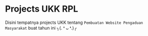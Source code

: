 # Projects UKK RPL
Disini tempatnya projects UKK tentang `Pembuatan Website Pengaduan Masyarakat` buat tahun ini ╮⁠(⁠.⁠ ⁠❛⁠ ⁠ᴗ⁠ ⁠❛⁠.⁠)⁠╭
